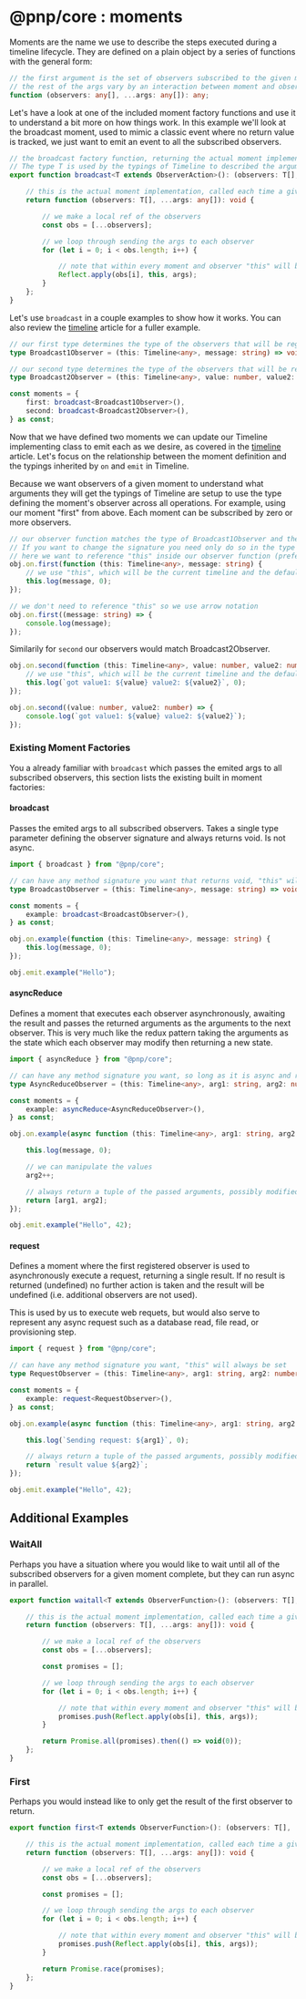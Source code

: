 # @pnp/core : moments

Moments are the name we use to describe the steps executed during a timeline lifecycle. They are defined on a plain object by a series of functions with the general form:

```TypeScript
// the first argument is the set of observers subscribed to the given moment
// the rest of the args vary by an interaction between moment and observer types and represent the args passed when emit is called for a given moment
function (observers: any[], ...args: any[]): any;
```

Let's have a look at one of the included moment factory functions and use it to understand a bit more on how things work. In this example we'll look at the broadcast moment, used to mimic a classic event where no return value is tracked, we just want to emit an event to all the subscribed observers.

```TypeScript
// the broadcast factory function, returning the actual moment implementation function
// The type T is used by the typings of Timeline to described the arguments passed in emit
export function broadcast<T extends ObserverAction>(): (observers: T[], ...args: any[]) => void {

    // this is the actual moment implementation, called each time a given moment occurs in the timeline
    return function (observers: T[], ...args: any[]): void {

        // we make a local ref of the observers
        const obs = [...observers];

        // we loop through sending the args to each observer
        for (let i = 0; i < obs.length; i++) {

            // note that within every moment and observer "this" will be the current timeline object
            Reflect.apply(obs[i], this, args);
        }
    };
}
```

Let's use `broadcast` in a couple examples to show how it works. You can also review the [timeline](./timeline.md) article for a fuller example.

```TypeScript
// our first type determines the type of the observers that will be regsitered to the moment "first"
type Broadcast1Observer = (this: Timeline<any>, message: string) => void;

// our second type determines the type of the observers that will be regsitered to the moment "second"
type Broadcast2Observer = (this: Timeline<any>, value: number, value2: number) => void;

const moments = {
    first: broadcast<Broadcast1Observer>(),
    second: broadcast<Broadcast2Observer>(),
} as const;
```

Now that we have defined two moments we can update our Timeline implementing class to emit each as we desire, as covered in the [timeline](./timeline.md) article. Let's focus on the relationship between the moment definition and the typings inherited by `on` and `emit` in Timeline.

Because we want observers of a given moment to understand what arguments they will get the typings of Timeline are setup to use the type defining the moment's observer across all operations. For example, using our moment "first" from above. Each moment can be subscribed by zero or more observers.

```TypeScript
// our observer function matches the type of Broadcast1Observer and the intellisense will reflect that.
// If you want to change the signature you need only do so in the type Broadcast1Observer and the change will update the on and emit typings as well
// here we want to reference "this" inside our observer function (preferred)
obj.on.first(function (this: Timeline<any>, message: string) {
    // we use "this", which will be the current timeline and the default log method to emit a logging event
    this.log(message, 0);
});

// we don't need to reference "this" so we use arrow notation
obj.on.first((message: string) => {
    console.log(message);
});
```

Similarily for `second` our observers would match Broadcast2Observer.

```TypeScript
obj.on.second(function (this: Timeline<any>, value: number, value2: number) {
    // we use "this", which will be the current timeline and the default log method to emit a logging event
    this.log(`got value1: ${value} value2: ${value2}`, 0);
});

obj.on.second((value: number, value2: number) => {
    console.log(`got value1: ${value} value2: ${value2}`);
});
```

### Existing Moment Factories

You a already familiar with `broadcast` which passes the emited args to all subscribed observers, this section lists the existing built in moment factories:

#### broadcast

Passes the emited args to all subscribed observers. Takes a single type parameter defining the observer signature and always returns void. Is not async.

```TypeScript
import { broadcast } from "@pnp/core";

// can have any method signature you want that returns void, "this" will always be set
type BroadcastObserver = (this: Timeline<any>, message: string) => void;

const moments = {
    example: broadcast<BroadcastObserver>(),
} as const;

obj.on.example(function (this: Timeline<any>, message: string) {
    this.log(message, 0);
});

obj.emit.example("Hello");
```

#### asyncReduce

Defines a moment that executes each observer asynchronously, awaiting the result and passes the returned arguments as the arguments to the next observer. This is very much like the redux pattern taking the arguments as the state which each observer may modify then returning a new state.

```TypeScript
import { asyncReduce } from "@pnp/core";

// can have any method signature you want, so long as it is async and returns a tuple matching in order the arguments, "this" will always be set
type AsyncReduceObserver = (this: Timeline<any>, arg1: string, arg2: number) => Promise<[string, number]>;

const moments = {
    example: asyncReduce<AsyncReduceObserver>(),
} as const;

obj.on.example(async function (this: Timeline<any>, arg1: string, arg2: number) {

    this.log(message, 0);

    // we can manipulate the values
    arg2++;

    // always return a tuple of the passed arguments, possibly modified
    return [arg1, arg2];
});

obj.emit.example("Hello", 42);
```

#### request

Defines a moment where the first registered observer is used to asynchronously execute a request, returning a single result. If no result is returned (undefined) no further action is taken and the result will be undefined (i.e. additional observers are not used).

This is used by us to execute web requets, but would also serve to represent any async request such as a database read, file read, or provisioning step.

```TypeScript
import { request } from "@pnp/core";

// can have any method signature you want, "this" will always be set
type RequestObserver = (this: Timeline<any>, arg1: string, arg2: number) => Promise<string>;

const moments = {
    example: request<RequestObserver>(),
} as const;

obj.on.example(async function (this: Timeline<any>, arg1: string, arg2: number) {

    this.log(`Sending request: ${arg1}`, 0);

    // always return a tuple of the passed arguments, possibly modified
    return `result value ${arg2}`;
});

obj.emit.example("Hello", 42);
```

## Additional Examples

### WaitAll

Perhaps you have a situation where you would like to wait until all of the subscribed observers for a given moment complete, but they can run async in parallel.

```TypeScript
export function waitall<T extends ObserverFunction>(): (observers: T[], ...args: any[]) => Promise<void> {

    // this is the actual moment implementation, called each time a given moment occurs in the timeline
    return function (observers: T[], ...args: any[]): void {

        // we make a local ref of the observers
        const obs = [...observers];

        const promises = [];

        // we loop through sending the args to each observer
        for (let i = 0; i < obs.length; i++) {

            // note that within every moment and observer "this" will be the current timeline object
            promises.push(Reflect.apply(obs[i], this, args));
        }

        return Promise.all(promises).then(() => void(0));
    };
}
```

### First

Perhaps you would instead like to only get the result of the first observer to return.

```TypeScript
export function first<T extends ObserverFunction>(): (observers: T[], ...args: any[]) => Promise<any> {

    // this is the actual moment implementation, called each time a given moment occurs in the timeline
    return function (observers: T[], ...args: any[]): void {

        // we make a local ref of the observers
        const obs = [...observers];

        const promises = [];

        // we loop through sending the args to each observer
        for (let i = 0; i < obs.length; i++) {

            // note that within every moment and observer "this" will be the current timeline object
            promises.push(Reflect.apply(obs[i], this, args));
        }

        return Promise.race(promises);
    };
}
```
